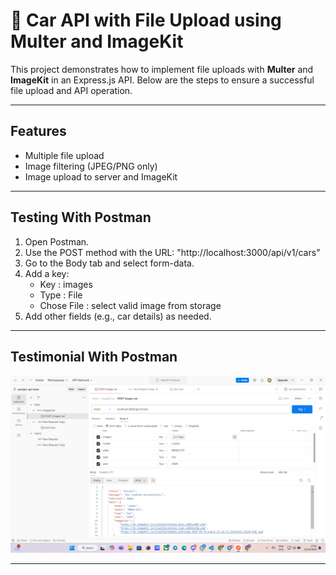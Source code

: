 # 🚗 Car API with File Upload using Multer and ImageKit
This project demonstrates how to implement file uploads with **Multer** and **ImageKit** in an Express.js API. Below are the steps to ensure a successful file upload and API operation.

---

## Features

- Multiple file upload
- Image filtering (JPEG/PNG only)
- Image upload to server and ImageKit

---

## Testing With Postman

1. Open Postman.
2. Use the POST method with the URL:
   "http://localhost:3000/api/v1/cars"
3. Go to the Body tab and select form-data.
4. Add a key:
   - Key : images
   - Type : File
   - Chose File : select valid image from storage
5. Add other fields (e.g., car details) as needed.

---

## Testimonial With Postman

![Binar Academy Logo](/public/images/src/image.png)

---